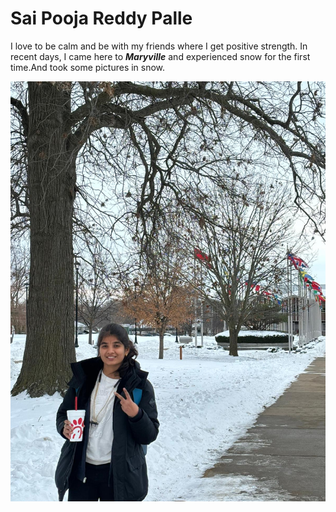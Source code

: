 # Sai Pooja Reddy Palle
I love to be calm and be with my friends where I get positive strength.
In recent days, I came here to ***Maryville*** and experienced snow for the first time.And took some pictures in snow.

![Mypic](https://github.com/saipooja-git/From-Palle/blob/main/Mypic.jpeg)

